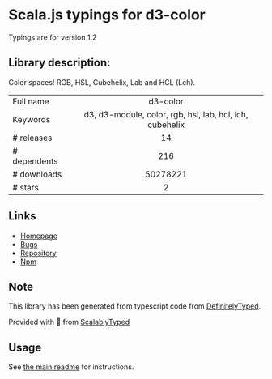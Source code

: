 
# Scala.js typings for d3-color

Typings are for version 1.2

## Library description:
Color spaces! RGB, HSL, Cubehelix, Lab and HCL (Lch).

|                    |                 |
| ------------------ | :-------------: |
| Full name          | d3-color |
| Keywords           | d3, d3-module, color, rgb, hsl, lab, hcl, lch, cubehelix |
| # releases         | 14 |
| # dependents       | 216 |
| # downloads        | 50278221 |
| # stars            | 2 |

## Links
- [Homepage](https://d3js.org/d3-color/)
- [Bugs](https://github.com/d3/d3-color/issues)
- [Repository](https://github.com/d3/d3-color)
- [Npm](https://www.npmjs.com/package/d3-color)
    


## Note
This library has been generated from typescript code from [DefinitelyTyped](https://definitelytyped.org).

Provided with :purple_heart: from [ScalablyTyped](https://github.com/oyvindberg/ScalablyTyped)

## Usage
See [the main readme](../../readme.md) for instructions.


